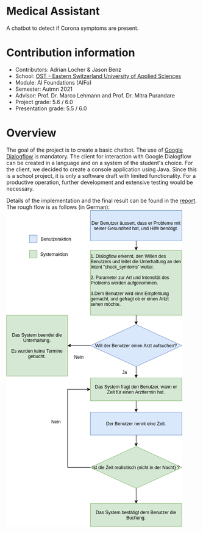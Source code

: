 # Medical Assistant
A chatbot to detect if Corona symptoms are present.

# Contribution information
- Contributors: Adrian Locher & Jason Benz
- School: [OST - Eastern Switzerland University of Applied Sciences](https://www.ost.ch/)
- Module: AI Foundations (AIFo)
- Semester: Autmn 2021
- Advisor: Prof. Dr. Marco Lehmann and Prof. Dr. Mitra Purandare
- Project grade: 5.6 / 6.0
- Presentation grade: 5.5 / 6.0

# Overview
The goal of the project is to create a basic chatbot. The use of [Google Dialogflow](https://cloud.google.com/dialogflow/docs) is mandatory. The client for interaction with Google Dialogflow can be created in a language and on a system of the student's choice. For the client, we decided to create a console application using Java. Since this is a school project, it is only a software draft with limited functionality. For a productive operation, further development and extensive testing would be necessary.

Details of the implementation and the final result can be found in the [report](./documentation/report.pdf). The rough flow is as follows (in German):
![Backend Overview](./documentation/src/backendOverview.png)